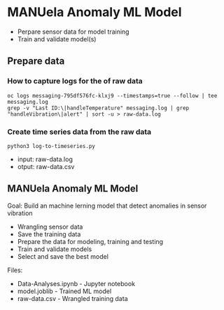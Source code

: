 # MANUela Anomaly ML Model
- Perpare sensor data for model training
- Train and validate model(s) 

## Prepare data

### How to capture logs for the of raw data

```
oc logs messaging-795df576fc-klxj9 --timestamps=true --follow | tee messaging.log
grep -v "Last ID:\|handleTemperature" messaging.log | grep "handleVibration\|alert" | sort -u > raw-data.log
```

### Create time series data from the raw data

```
python3 log-to-timeseries.py
```
- input: raw-data.log
- otput: raw-data.csv


## MANUela Anomaly ML Model

Goal: Build an machine lerning model that detect anomalies in sensor vibration

- Wrangling sensor data 
- Save the training data
- Prepare the data for modeling, training and testing
- Train and validate models
- Select and save the best model


Files:
- Data-Analyses.ipynb - Jupyter notebook
- model.joblib - Trained ML model
- raw-data.csv - Wrangled training data




